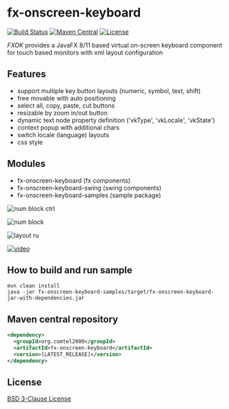 # fx-onscreen-keyboard
[![Build Status](https://travis-ci.org/comtel2000/fx-experience.png?branch=master)](https://travis-ci.org/comtel2000/fx-experience)  [![Maven Central](https://maven-badges.herokuapp.com/maven-central/org.comtel2000/fx-parent/badge.svg)](https://maven-badges.herokuapp.com/maven-central/org.comtel2000/fx-parent)  [![License](https://img.shields.io/badge/license-BSD--3--Clause-blue.svg)](http://opensource.org/licenses/BSD-3-Clause)

*FXOK* provides a JavaFX 8/11 based virtual on-screen keyboard component for touch based monitors with xml layout configuration

## Features
* support multiple key button layouts (numeric, symbol, text, shift)
* free movable with auto positioning
* select all, copy, paste, cut buttons
* resizable by zoom in/out button
* dynamic text node property definition ('vkType', 'vkLocale', 'vkState')
* context popup with additional chars
* switch locale (language) layouts
* css style

## Modules
* fx-onscreen-keyboard (fx components)
* fx-onscreen-keyboard-swing (swing components)
* fx-onscreen-keyboard-samples (sample package)

![num block ctrl](https://github.com/comtel2000/fx-experience/blob/master/doc/num_block.png)

![num block](https://github.com/comtel2000/fx-experience/blob/master/doc/num_block_ctrl.png)

![layout ru](https://github.com/comtel2000/fx-experience/blob/master/doc/layout_ru.png)

[![video](http://img.youtube.com/vi/CD9lS_HZ4fA/0.jpg)](http://youtu.be/CD9lS_HZ4fA)

## How to build and run sample

```shell
mvn clean install
java -jar fx-onscreen-keyboard-samples/target/fx-onscreen-keyboard-jar-with-dependencies.jar
```

## Maven central repository

```xml
<dependency>
  <groupId>org.comtel2000</groupId>
  <artifactId>fx-onscreen-keyboard</artifactId>
  <version>[LATEST_RELEASE]</version>
</dependency>
```

## License
[BSD 3-Clause License](http://opensource.org/licenses/BSD-3-Clause)
